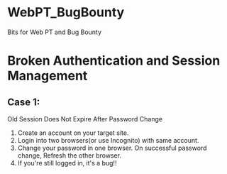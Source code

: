 # WebPT_BugBounty
Bits for Web PT and Bug Bounty

# Broken Authentication and Session Management
## Case 1:

Old Session Does Not Expire After Password Change

1) Create an account on your target site.
2) Login into two browsers(or use Incognito) with same account.
3) Change your password in one browser. On successful password change, Refresh the other browser.
4) If you're still logged in, it's a bug!!


